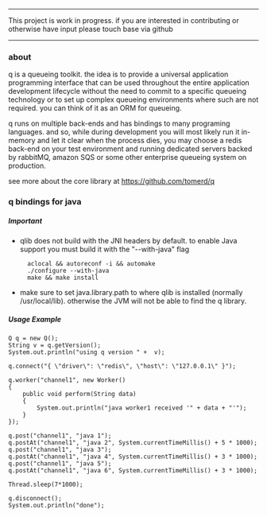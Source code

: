 ***************************************************************************************

This project is work in progress. if you are interested in contributing or otherwise have input
please touch base via github

***************************************************************************************

### about

q is a queueing toolkit. the idea is to provide a universal application programming interface that can be used throughout the entire
application development lifecycle without the need to commit to a specific queueing technology or to set up complex queueing environments 
where such are not required. you can think of it as an ORM for queueing. 

q runs on multiple back-ends and has bindings to many programing languages. and so, while during development you will most likely run it in-memory and let it clear when the process dies, you may choose a redis back-end on your test environment and running dedicated servers backed by rabbitMQ, amazon SQS or some other enterprise queueing system on production. 

see more about the core library at https://github.com/tomerd/q

### q bindings for java

##### Important


* qlib does not build with the JNI headers by default. to enable Java support you must build it with the "--with-java" flag

		aclocal && autoreconf -i && automake
		./configure --with-java
		make && make install

* make sure to set java.library.path to where qlib is installed (normally /usr/local/lib). otherwise the JVM will not be able to find the q library.

##### Usage Example

	Q q = new Q();
    String v = q.getVersion();
    System.out.println("using q version " +  v);

    q.connect("{ \"driver\": \"redis\", \"host\": \"127.0.0.1\" }");

    q.worker("channel1", new Worker()
    {
        public void perform(String data)
        {
            System.out.println("java worker1 received '" + data + "'");
        }
    });

    q.post("channel1", "java 1");
    q.postAt("channel1", "java 2", System.currentTimeMillis() + 5 * 1000);
    q.post("channel1", "java 3");
    q.postAt("channel1", "java 4", System.currentTimeMillis() + 3 * 1000);
    q.post("channel1", "java 5");
    q.postAt("channel1", "java 6", System.currentTimeMillis() + 3 * 1000);

    Thread.sleep(7*1000);

    q.disconnect();
    System.out.println("done");
